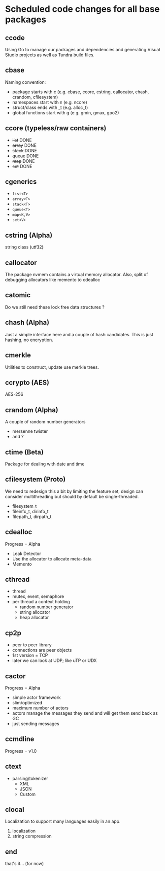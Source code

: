 # Scheduled code changes for all base packages

## ccode

Using Go to manage our packages and dependencies and generating Visual Studio projects as well as Tundra build files.

## cbase

Naming convention:

- package starts with c (e.g. cbase, ccore, cstring, callocator, chash, crandom, cfilesystem)
- namespaces start with n (e.g. ncore)
- struct/class ends with _t (e.g. alloc_t)
- global functions start with g (e.g. gmin, gmax, gpo2)

## ccore (typeless/raw containers)

- ~~list~~ DONE
- ~~array~~ DONE
- ~~stack~~ DONE
- ~~queue~~ DONE
- ~~map~~ DONE
- ~~set~~ DONE

## cgenerics

- ``list<T>``
- ``array<T>``
- ``stack<T>``
- ``queue<T>``
- ``map<K,V>``
- ``set<V>``

## cstring (Alpha)

string class (utf32)

## callocator

The package nvmem contains a virtual memory allocator.
Also, split of debugging allocators like memento to cdealloc

## catomic

Do we still need these lock free data structures ?

## chash (Alpha)

Just a simple interface here and a couple of hash candidates.
This is just hashing, no encryption.

## cmerkle

Utilities to construct, update use merkle trees.

## ccrypto (AES)

AES-256

## crandom (Alpha)

A couple of random number generators

- mersenne twister
- and ?

## ctime (Beta)

Package for dealing with date and time

## cfilesystem (Proto)

We need to redesign this a bit by limiting the feature set, design can consider multithreading but should by default be single-threaded.

- filesystem_t
- fileinfo_t, dirinfo_t
- filepath_t, dirpath_t

## cdealloc

Progress = Alpha

- Leak Detector
- Use the allocator to allocate meta-data
- Memento

## cthread

- thread
- mutex, event, semaphore
- per thread a context holding
  - random number generator
  - string allocator
  - heap allocator

## cp2p

- peer to peer library
- connections are peer objects
- 1st version = TCP
- later we can look at UDP; like uTP or UDX

## cactor

Progress = Alpha

- simple actor framework
- slim/optimized
- maximum number of actors
- actors manage the messages they send and will get them send back as GC
- just sending messages

## ccmdline

Progress = v1.0

## ctext

- parsing/tokenizer
  - XML
  - JSON
  - Custom

## clocal

Localization to support many languages easily in an app.

1. localization
2. string compression

## end

that's it... (for now)
